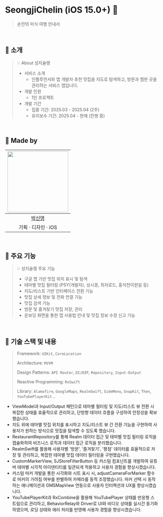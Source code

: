 # SeongjiChelin (iOS 15.0+) 🍚

> 손안의 미식 여행 안내서

<br>

## 🍚 소개

> 💡 About 성지슐랭
>
> - 서비스 소개
>   - 인플루언서와 앱 개발자 추천 맛집을 지도로 탐색하고, 방문과 찜한 곳을 관리하는 서비스 앱입니다.
> - 개발 인원
>   - 1인 프로젝트
> - 개발 기간
>   - 집중 기간: 2025.03 - 2025.04 (2주)
>   - 유지보수 기간: 2025.04 - 현재 (진행 중)

<br>

## 🍚 Made by

<div align=left>

| <img width="200px" src="https://avatars.githubusercontent.com/u/114901417?v=4"/> |
| :------------------------------------------------------------------------------: |
|                     [박신영](https://github.com/ParkSY0919)                      |
|                               기획 · 디자인 · iOS                                |

</div>

<br>

## 🍚 주요 기능

> 💡 성지슐랭 주요 기능
>
> - 구글 맵 기반 맛집 위치 표시 및 탐색
> - 테마별 맛집 필터링 (PSY(개발자), 성시경, 최자로드, 홍석천이원일 등)
> - 지도/리스트 기반 인터페이스 전환 기능
> - 맛집 상세 정보 및 전화 연결 기능
> - 맛집 검색 기능
> - 방문 및 즐겨찾기 맛집 저장, 관리
> - 온보딩 화면을 통한 앱 사용법 안내 및 맛집 정보 수정 신고 기능

<br>

## 🍚 기술 스택 및 내용

> Framework: `UIKit`, `CoreLocation`
>
> Architecture: `MVVM`
>
> Design Patterns: `API Router`, `DI/DIP`, `Repository`, `Input-Output`
>
> Reactive Programming: `RxSwift`
>
> Library: `Alamofire`, `GoogleMaps`, `RealmSwift`, `SideMenu`, `SnapKit`, `Then`, `YouTubePlayerKit` ..

- ViewModel과 Input/Output 패턴으로 테마별 필터링 및 지도/리스트 뷰 전환 시 복잡한 상태를 효율적으로 관리하고, 단방향 데이터 흐름을 구성하여 안정성을 확보했습니다.
- 지도 위에 테마별 맛집 위치를 표시하고 지도/리스트 뷰 간 전환 기능을 구현하여 사용자가 원하는 방식으로 맛집을 탐색할 수 있도록 했습니다.
- RestaurantRepository를 통해 Realm 데이터 접근 및 테마별 맛집 필터링 로직을 캡슐화하여 비즈니스 로직과 데이터 접근 로직을 분리했습니다.
- RealmSwift를 활용해 사용자별 '방문', '즐겨찾기', '평점' 데이터를 효율적으로 저장 및 관리하고, 복잡한 테마별 맛집 데이터 필터링을 구현했습니다.
- CustomMarkerView, SJStoreFilterButton 등 커스텀 컴포넌트를 개발하여 유튜버 테마별 시각적 아이덴티티를 일관되게 적용하고 사용자 경험을 향상시켰습니다.
- 커스텀 마커 개발을 통한 시각화와 시트 표시 시, adjustCameraForMarker 함수로 마커의 가려짐 여부를 판별하여 카메라를 동적 조정했습니다. 마커 선택 시 동작하는 애니메이션과 GMSMapView 연동으로 사용자 인터랙션과 UX를 향상시켰습니다.
- YouTubePlayerKit과 RxCombine을 활용해 YouTubePlayer 상태를 반응형 스트림으로 관리하고, BehaviorRelay와 Driver로 UI와 비디오 상태를 실시간 동기화하였으며, 로딩 상태와 에러 처리를 반영해 사용자 경험을 향상시켰습니다.

<br>
